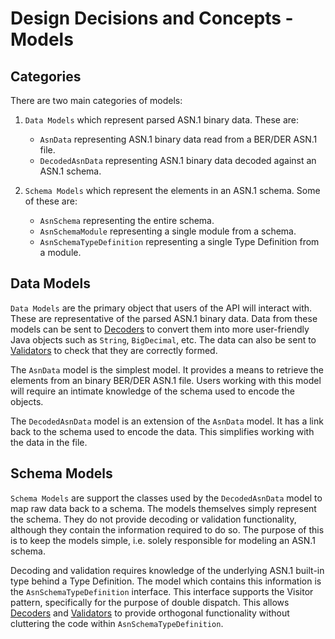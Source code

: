 # Design Decisions and Concepts - Models

## Categories

There are two main categories of models:

1. `Data Models` which represent parsed ASN.1 binary data. These are:
    - `AsnData` representing ASN.1 binary data read from a BER/DER ASN.1 file.
    - `DecodedAsnData` representing ASN.1 binary data decoded against an ASN.1
      schema.

2. `Schema Models` which represent the elements in an ASN.1 schema. Some of
   these are:
    - `AsnSchema` representing the entire schema.
    - `AsnSchemaModule` representing a single module from a schema.
    - `AsnSchemaTypeDefinition` representing a single Type Definition from a
      module.

## Data Models

`Data Models` are the primary object that users of the API will interact with.
These are representative of the parsed ASN.1 binary data. Data from these models
can be sent to [Decoders][] to convert them into more user-friendly Java objects
such as `String`, `BigDecimal`, etc. The data can also be sent to [Validators][]
to check that they are correctly formed.

The `AsnData` model is the simplest model. It provides a means to retrieve the
elements from an binary BER/DER ASN.1 file. Users working with this model will
require an intimate knowledge of the schema used to encode the objects.

The `DecodedAsnData` model is an extension of the `AsnData` model. It has a link
back to the schema used to encode the data. This simplifies working with the
data in the file.

## Schema Models

`Schema Models` are support the classes used by the `DecodedAsnData` model to
map raw data back to a schema. The models themselves simply represent the
schema. They do not provide decoding or validation functionality, although they
contain the information required to do so. The purpose of this is to keep the
models simple, i.e. solely responsible for modeling an ASN.1 schema.

Decoding and validation requires knowledge of the underlying ASN.1 built-in
type behind a Type Definition. The model which contains this information is the
`AsnSchemaTypeDefinition` interface. This interface supports the Visitor
pattern, specifically for the purpose of double dispatch. This allows
[Decoders][] and [Validators][] to provide orthogonal functionality without
cluttering the code within `AsnSchemaTypeDefinition`.


[decoders]:   decoders.md
[validators]: validators.md
